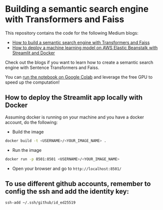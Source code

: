 # Building a semantic search engine with Transformers and Faiss
This repository contains the code for the following Medium blogs:
- [How to build a semantic search engine with Transformers and Faiss](https://kstathou.medium.com/how-to-build-a-semantic-search-engine-with-transformers-and-faiss-dcbea307a0e8?source=friends_link&sk=6974c79b86e2f257c32f77d49583a524)
- [How to deploy a machine learning model on AWS Elastic Beanstalk with Streamlit and Docker](https://kstathou.medium.com/how-to-deploy-a-semantic-search-engine-with-streamlit-and-docker-on-aws-elastic-beanstalk-42ddce0422f3?source=friends_link&sk=dcc7bbf8d172f2cd18aefcdf0c2c6b49)

Check out the blogs if you want to learn how to create a semantic search engine with Sentence Transformers and Faiss.  

You can [run the notebook on Google Colab](https://colab.research.google.com/drive/11WBCrwNzbNWN7QbMEwzy-8MZROOVQFnZ?usp=sharing) and leverage the free GPU to speed up the computation!

## How to deploy the Streamlit app locally with Docker ##
Assuming docker is running on your machine and you have a docker account, do the following:
- Build the image

``` bash
docker build -t <USERNAME>/<YOUR_IMAGE_NAME> .
```

- Run the image

``` bash
docker run -p 8501:8501 <USERNAME>/<YOUR_IMAGE_NAME>
```

- Open your browser and go to `http://localhost:8501/`


## To use different github accounts, remember to config the ssh and add the identity key:

`ssh-add ~/.ssh/github/id_ed25519`
 

